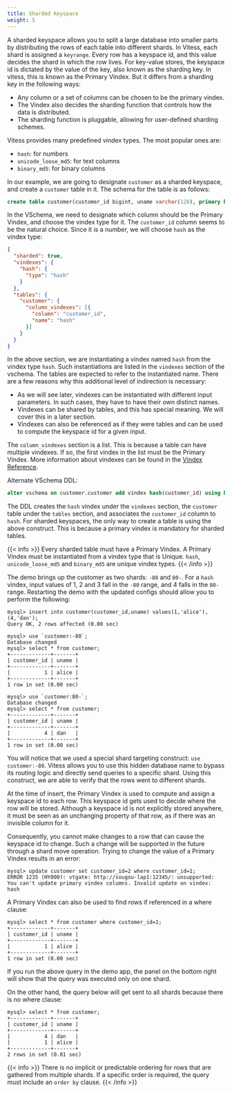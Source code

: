 ```yaml
---
title: Sharded Keyspace
weight: 5
---
```


A sharded keyspace allows you to split a large database into smaller parts by distributing the rows of each table into different shards. In Vitess, each shard is assigned a `keyrange`. Every row has a keyspace id, and this value decides the shard in which the row lives. For key-value stores, the keyspace id is dictated by the value of the key, also known as the sharding key. In vitess, this is known as the Primary Vindex. But it differs from a sharding key in the following ways:

* Any column or a set of columns can be chosen to be the primary vindex.
* The Vindex also decides the sharding function that controls how the data is distributed.
* The sharding function is pluggable, allowing for user-defined sharding schemes.

Vitess provides many predefined vindex types. The most popular ones are:
* `hash`: for numbers
* `unicode_loose_md5`: for text columns
* `binary_md5`: for binary columns

In our example, we are going to designate `customer` as a sharded keyspace, and create a `customer` table in it. The schema for the table is as follows:

```sql
create table customer(customer_id bigint, uname varchar(128), primary key(customer_id));
```

In the VSchema, we need to designate which column should be the Primary Vindex, and choose the vindex type for it. The `customer_id` column seems to be the natural choice. Since it is a number, we will choose `hash` as the vindex type:

```json
{
  "sharded": true,
  "vindexes": {
    "hash": {
      "type": "hash"
    }
  },
  "tables": {
    "customer": {
      "column_vindexes": [{
        "column": "customer_id",
        "name": "hash"
      }]
    }
  }
}
```

In the above section, we are instantiating a vindex named `hash` from the vindex type `hash`. Such instantiations are listed in the `vindexes` section of the vschema. The tables are expected to refer to the instantiated name. There are a few reasons why this additional level of indirection is necessary:
* As we will see later, vindexes can be instantiated with different input parameters. In such cases, they have to have their own distinct names.
* Vindexes can be shared by tables, and this has special meaning. We will cover this in a later section.
* Vindexes can also be referenced as if they were tables and can be used to compute the keyspace id for a given input.

The `column_vindexes` section is a list. This is because a table can have multiple vindexes. If so, the first vindex in the list must be the Primary Vindex. More information about vindexes can be found in the [Vindex Reference](../../../reference/features/vindexes).

Alternate VSchema DDL:

```sql
alter vschema on customer.customer add vindex hash(customer_id) using hash;
```

The DDL creates the `hash` vindex under the `vindexes` section, the `customer` table under the `tables` section, and associates the `customer_id` column to `hash`. For sharded keyspaces, the only way to create a table is using the above construct. This is because a primary vindex is mandatory for sharded tables.

{{< info >}}
Every sharded table must have a Primary Vindex. A Primary Vindex must be instantiated from a vindex type that is Unique. `hash`, `unicode_loose_md5` and `binary_md5` are unique vindex types.
{{< /info >}}

The demo brings up the customer as two shards: `-80` and `80-`. For a `hash` vindex, input values of 1, 2 and 3 fall in the `-80` range, and 4 falls in the `80-` range. Restarting the demo with the updated configs should allow you to perform the following:

```text
mysql> insert into customer(customer_id,uname) values(1,'alice'),(4,'dan');
Query OK, 2 rows affected (0.00 sec)

mysql> use `customer:-80`;
Database changed
mysql> select * from customer;
+-------------+-------+
| customer_id | uname |
+-------------+-------+
|           1 | alice |
+-------------+-------+
1 row in set (0.00 sec)

mysql> use `customer:80-`;
Database changed
mysql> select * from customer;
+-------------+-------+
| customer_id | uname |
+-------------+-------+
|           4 | dan   |
+-------------+-------+
1 row in set (0.00 sec)
```

You will notice that we used a special shard targeting construct: `use customer:-80`. Vitess allows you to use this hidden database name to bypass its routing logic and directly send queries to a specific shard. Using this construct, we are able to verify that the rows went to different shards.

At the time of insert, the Primary Vindex is used to compute and assign a keyspace id to each row. This keyspace id gets used to decide where the row will be stored. Although a keyspace id is not explicitly stored anywhere, it must be seen as an unchanging property of that row, as if there was an invisible column for it.

Consequently, you cannot make changes to a row that can cause the keyspace id to change. Such a change will be supported in the future through a shard move operation. Trying to change the value of a Primary Vindex results in an error:

```text
mysql> update customer set customer_id=2 where customer_id=1;
ERROR 1235 (HY000): vtgate: http://sougou-lap1:12345/: unsupported: You can't update primary vindex columns. Invalid update on vindex: hash
```

A Primary Vindex can also be used to find rows if referenced in a where clause:

```text
mysql> select * from customer where customer_id=1;
+-------------+-------+
| customer_id | uname |
+-------------+-------+
|           1 | alice |
+-------------+-------+
1 row in set (0.00 sec)
```

If you run the above query in the demo app, the panel on the bottom right will show that the query was executed only on one shard.

On the other hand, the query below will get sent to all shards because there is no where clause:

```text
mysql> select * from customer;
+-------------+-------+
| customer_id | uname |
+-------------+-------+
|           4 | dan   |
|           1 | alice |
+-------------+-------+
2 rows in set (0.01 sec)
```

{{< info >}}
There is no implicit or predictable ordering for rows that are gathered from multiple shards. If a specific order is required, the query must include an `order by` clause.
{{< /info >}}
